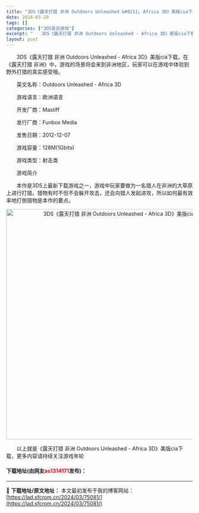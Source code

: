 ```yaml
---
title: "3DS《露天打猎 非洲 Outdoors Unleashed &#8211; Africa 3D》美版cia下载"
date: 2024-03-29
tags: []
categories: ["3DS英日游戏"]
excerpt: "　　3DS《露天打猎 非洲 Outdoors Unleashed - Africa 3D》美版cia下载，在《露天打猎 非洲》中，游戏的场景将会来到非洲地区，玩家可以在游戏中体验到野外打猎的真实感受哦。 　　英文名称：Outdoors Unleashed - Africa 3D 　　游戏语言：欧洲语&hellip;"
layout: post
---
```


 <p>　　3DS《露天打猎 非洲 Outdoors Unleashed - Africa 3D》美版cia下载，在《露天打猎 非洲》中，游戏的场景将会来到非洲地区，玩家可以在游戏中体验到野外打猎的真实感受哦。</p> <p>　　英文名称：Outdoors Unleashed - Africa 3D</p> <p>　　游戏语言：欧洲语言</p> <p>　　开发厂商：Mastiff</p> <p>　　发行厂商：Funbox Media</p> <p>　　发售日期：2012-12-07</p> <p>　　游戏容量：128M(1Gbits)</p> <p>　　游戏类型：射击类</p> <p>　　游戏简介</p> <p>　　本作是3DS上最新下载游戏之一，游戏中玩家要做为一名猎人在非洲的大草原上进行打猎。猎物有时不但不会躲开攻击，还会向猎人发起进攻，所以如何最有效率地打倒猎物是本作的要点。</p> <p align="center"><img align="" border="0" src="https://lad.sfcrom.cn/wp-content/uploads/2024/03/20240329_6606340c1d9ef.jpg" width="620" alt="3DS《露天打猎 非洲 Outdoors Unleashed - Africa 3D》美版cia下载" /></p> <p>　　以上就是《露天打猎 非洲 Outdoors Unleashed - Africa 3D》美版cia下载，更多内容请持续关注游戏年轮</p> <p><h4>下载地址(由网友<font color="red">as1314171</font>发布)：</h4></p> 

---
📖 **下载地址/原文地址：** 本文最初发布于我的博客网站：[https://lad.sfcrom.cn/2024/03/75081/](https://lad.sfcrom.cn/2024/03/75081/)
